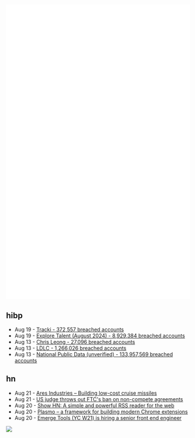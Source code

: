 ![Metrics](https://raw.githubusercontent.com/phixion/phixion/master/metrics.svg)

## hibp

<!--
for https://github.com/phixion/phixion/blob/main/.github/workflows/feeds.yml
-->
<!--START_SECTION:haveibeenpwnd-->
- Aug 19 - [Tracki - 372,557 breached accounts](https://haveibeenpwned.com/PwnedWebsites#Tracki)
- Aug 19 - [Explore Talent (August 2024) - 8,929,384 breached accounts](https://haveibeenpwned.com/PwnedWebsites#ExploreTalentAug2024)
- Aug 13 - [Chris Leong - 27,096 breached accounts](https://haveibeenpwned.com/PwnedWebsites#ChrisLeong)
- Aug 13 - [LDLC - 1,266,026 breached accounts](https://haveibeenpwned.com/PwnedWebsites#LDLC)
- Aug 13 - [National Public Data (unverified) - 133,957,569 breached accounts](https://haveibeenpwned.com/PwnedWebsites#NationalPublicData)
<!--END_SECTION:haveibeenpwnd-->

## hn

<!--
for https://github.com/phixion/phixion/blob/main/.github/workflows/feeds.yml
-->
<!--START_SECTION:hn-->
- Aug 21 - [Ares Industries – Building low-cost cruise missiles](https://www.ycombinator.com/launches/Ler-ares-industries-building-low-cost-cruise-missiles)
- Aug 21 - [US judge throws out FTC's ban on non-compete agreements](https://www.ft.com/content/56770a82-3c3f-4739-9895-e2f97b6202b4)
- Aug 20 - [Show HN: A simple and powerful RSS reader for the web](https://www.feedbomb.app)
- Aug 20 - [Plasmo – a framework for building modern Chrome extensions](https://github.com/PlasmoHQ/plasmo)
- Aug 20 - [Emerge Tools (YC W21) is hiring a senior front end engineer](https://www.emergetools.com/careers/jobs/senior-frontend-engineer)
<!--END_SECTION:hn-->

<!--
for https://yhype.me
-->
![](https://hit.yhype.me/github/profile?user_id=13013670)
